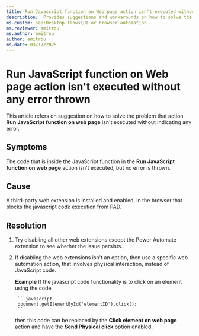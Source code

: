 ```yaml
---
title: Run Javascript function on Web page action isn't executed without any error thrown
description:  Provides suggestions and workarounds on how to solve the problem that action **Run JavaScript function on web page** is not executed without indicating any error.
ms.custom: sap:Desktop flows\UI or browser automation
ms.reviewer: amitrou
ms.author: amitrou
author: amitrou
ms.date: 03/17/2025
---
```


# Run JavaScript function on Web page action isn't executed without any error thrown

This article refers on suggestion on how to solve the problem that action **Run JavaScript function on web page** isn't executed without indicating any error.

## Symptoms

The code that is inside the JavaScript function in the **Run JavaScript function on web page** action isn't executed, but no error is thrown.

## Cause

A third-party web extension is installed and enabled, in the browser that blocks the javascript code execution from PAD.

## Resolution

1. Try disabling all other web extensions except the Power Automate extension to see whether the issue persists.
2. If disabling the web extensions isn't an option, then use a specific web automation action, that involves physical interaction, instead of JavaScript code.

   **Example**
      If the javascript code functionality is to click on an element using the code  

        ```javascript
        document.getElementById('elementID').click();
        ```

      then this code can be replaced by the **Click element on web page** action and have the **Send Physical click** option enabled.
